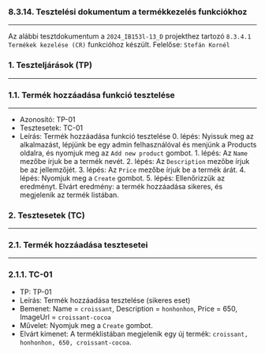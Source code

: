### 8.3.14. Tesztelési dokumentum a termékkezelés funkciókhoz

---

Az alábbi tesztdokumentum a `2024_IB153l-13_D` projekthez tartozó `8.3.4.1 Termékek kezelése (CR)` funkcióhoz készült. Felelőse: `Stefán Kornél`


### 1. Teszteljárások (TP)

---

### 1.1. Termék hozzáadása funkció tesztelése

---

* Azonosító: TP-01
* Tesztesetek: TC-01
* Leírás: Termék hozzáadása funkció tesztelése
       0. lépés: Nyissuk meg az alkalmazást, lépjünk be egy admin felhasználóval és menjünk a Products oldalra, és nyomjuk meg az `Add new product` gombot.
       1. lépés: Az `Name` mezőbe írjuk be a termék nevét.
       2. lépés: Az `Description` mezőbe írjuk be az jellemzőjét.
       3. lépés: Az `Price` mezőbe írjuk be a termék árát.
       4. lépés: Nyomjuk meg a `Create` gombot. 
       5. lépés: Ellenőrizzük az eredményt. Elvárt eredmény: a termék hozzáadása sikeres, és megjelenik az termék listában.



### 2. Tesztesetek (TC)

---

### 2.1. Termék hozzáadása tesztesetei

---

### 2.1.1. TC-01

* TP: TP-01
* Leírás: Termék hozzáadása tesztelése (sikeres eset)
* Bemenet: Name = `croissant`, Description = `honhonhon`, Price = 650, ImageUrl = `croissant-cocoa`
* Művelet: Nyomjuk meg a `Create` gombot.
* Elvárt kimenet: A terméklistában megjelenik egy új termék: `croissant, honhonhon, 650, croissant-cocoa`.

